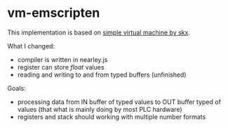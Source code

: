 # vm-emscripten


This implementation is based on [simple virtual machine by skx](https://github.com/skx/simple.vm).

What I changed:

- compiler is written in nearley.js
- register can store *float* values
- reading and writing to and from typed buffers (unfinished)

Goals:

- processing data from IN buffer of typed values to OUT buffer typed of values (that what is mainly doing by most PLC hardware)
- registers and stack should working with multiple number formats
